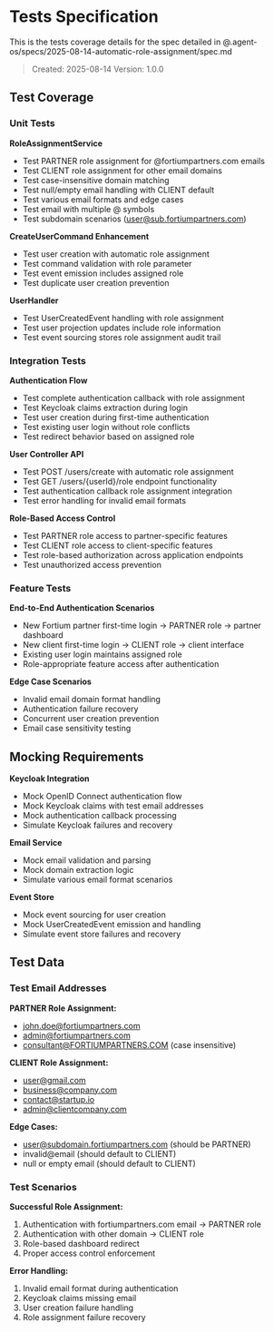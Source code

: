 # Tests Specification

This is the tests coverage details for the spec detailed in @.agent-os/specs/2025-08-14-automatic-role-assignment/spec.md

> Created: 2025-08-14
> Version: 1.0.0

## Test Coverage

### Unit Tests

**RoleAssignmentService**
- Test PARTNER role assignment for @fortiumpartners.com emails
- Test CLIENT role assignment for other email domains
- Test case-insensitive domain matching
- Test null/empty email handling with CLIENT default
- Test various email formats and edge cases
- Test email with multiple @ symbols
- Test subdomain scenarios (user@sub.fortiumpartners.com)

**CreateUserCommand Enhancement**
- Test user creation with automatic role assignment
- Test command validation with role parameter
- Test event emission includes assigned role
- Test duplicate user creation prevention

**UserHandler**
- Test UserCreatedEvent handling with role assignment
- Test user projection updates include role information
- Test event sourcing stores role assignment audit trail

### Integration Tests

**Authentication Flow**
- Test complete authentication callback with role assignment
- Test Keycloak claims extraction during login
- Test user creation during first-time authentication
- Test existing user login without role conflicts
- Test redirect behavior based on assigned role

**User Controller API**
- Test POST /users/create with automatic role assignment
- Test GET /users/{userId}/role endpoint functionality
- Test authentication callback role assignment integration
- Test error handling for invalid email formats

**Role-Based Access Control**
- Test PARTNER role access to partner-specific features
- Test CLIENT role access to client-specific features
- Test role-based authorization across application endpoints
- Test unauthorized access prevention

### Feature Tests

**End-to-End Authentication Scenarios**
- New Fortium partner first-time login → PARTNER role → partner dashboard
- New client first-time login → CLIENT role → client interface
- Existing user login maintains assigned role
- Role-appropriate feature access after authentication

**Edge Case Scenarios**
- Invalid email domain format handling
- Authentication failure recovery
- Concurrent user creation prevention
- Email case sensitivity testing

## Mocking Requirements

**Keycloak Integration**
- Mock OpenID Connect authentication flow
- Mock Keycloak claims with test email addresses
- Mock authentication callback processing
- Simulate Keycloak failures and recovery

**Email Service**
- Mock email validation and parsing
- Mock domain extraction logic
- Simulate various email format scenarios

**Event Store**
- Mock event sourcing for user creation
- Mock UserCreatedEvent emission and handling
- Simulate event store failures and recovery

## Test Data

### Test Email Addresses

**PARTNER Role Assignment:**
- john.doe@fortiumpartners.com
- admin@fortiumpartners.com
- consultant@FORTIUMPARTNERS.COM (case insensitive)

**CLIENT Role Assignment:**
- user@gmail.com
- business@company.com
- contact@startup.io
- admin@clientcompany.com

**Edge Cases:**
- user@subdomain.fortiumpartners.com (should be PARTNER)
- invalid@email (should default to CLIENT)
- null or empty email (should default to CLIENT)

### Test Scenarios

**Successful Role Assignment:**
1. Authentication with fortiumpartners.com email → PARTNER role
2. Authentication with other domain → CLIENT role
3. Role-based dashboard redirect
4. Proper access control enforcement

**Error Handling:**
1. Invalid email format during authentication
2. Keycloak claims missing email
3. User creation failure handling
4. Role assignment failure recovery